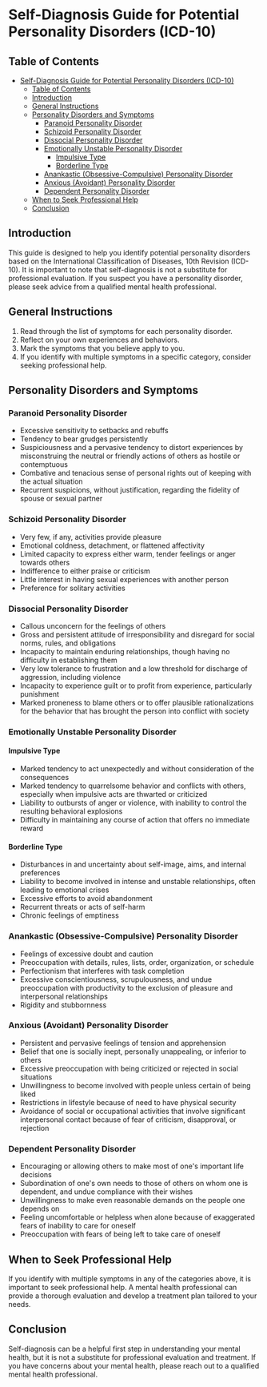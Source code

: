 # Self-Diagnosis Guide for Potential Personality Disorders (ICD-10)
## Table of Contents
- [Self-Diagnosis Guide for Potential Personality Disorders (ICD-10)](#self-diagnosis-guide-for-potential-personality-disorders-icd-10)
  - [Table of Contents](#table-of-contents)
  - [Introduction](#introduction)
  - [General Instructions](#general-instructions)
  - [Personality Disorders and Symptoms](#personality-disorders-and-symptoms)
    - [Paranoid Personality Disorder](#paranoid-personality-disorder)
    - [Schizoid Personality Disorder](#schizoid-personality-disorder)
    - [Dissocial Personality Disorder](#dissocial-personality-disorder)
    - [Emotionally Unstable Personality Disorder](#emotionally-unstable-personality-disorder)
      - [Impulsive Type](#impulsive-type)
      - [Borderline Type](#borderline-type)
    - [Anankastic (Obsessive-Compulsive) Personality Disorder](#anankastic-obsessive-compulsive-personality-disorder)
    - [Anxious (Avoidant) Personality Disorder](#anxious-avoidant-personality-disorder)
    - [Dependent Personality Disorder](#dependent-personality-disorder)
  - [When to Seek Professional Help](#when-to-seek-professional-help)
  - [Conclusion](#conclusion)
## Introduction
This guide is designed to help you identify potential personality disorders based on the International Classification of Diseases, 10th Revision (ICD-10). It is important to note that self-diagnosis is not a substitute for professional evaluation. If you suspect you have a personality disorder, please seek advice from a qualified mental health professional.

## General Instructions
1. Read through the list of symptoms for each personality disorder.
2. Reflect on your own experiences and behaviors.
3. Mark the symptoms that you believe apply to you.
4. If you identify with multiple symptoms in a specific category, consider seeking professional help.

## Personality Disorders and Symptoms

### Paranoid Personality Disorder
- Excessive sensitivity to setbacks and rebuffs
- Tendency to bear grudges persistently
- Suspiciousness and a pervasive tendency to distort experiences by misconstruing the neutral or friendly actions of others as hostile or contemptuous
- Combative and tenacious sense of personal rights out of keeping with the actual situation
- Recurrent suspicions, without justification, regarding the fidelity of spouse or sexual partner

### Schizoid Personality Disorder
- Very few, if any, activities provide pleasure
- Emotional coldness, detachment, or flattened affectivity
- Limited capacity to express either warm, tender feelings or anger towards others
- Indifference to either praise or criticism
- Little interest in having sexual experiences with another person
- Preference for solitary activities

### Dissocial Personality Disorder
- Callous unconcern for the feelings of others
- Gross and persistent attitude of irresponsibility and disregard for social norms, rules, and obligations
- Incapacity to maintain enduring relationships, though having no difficulty in establishing them
- Very low tolerance to frustration and a low threshold for discharge of aggression, including violence
- Incapacity to experience guilt or to profit from experience, particularly punishment
- Marked proneness to blame others or to offer plausible rationalizations for the behavior that has brought the person into conflict with society

### Emotionally Unstable Personality Disorder
#### Impulsive Type
- Marked tendency to act unexpectedly and without consideration of the consequences
- Marked tendency to quarrelsome behavior and conflicts with others, especially when impulsive acts are thwarted or criticized
- Liability to outbursts of anger or violence, with inability to control the resulting behavioral explosions
- Difficulty in maintaining any course of action that offers no immediate reward

#### Borderline Type
- Disturbances in and uncertainty about self-image, aims, and internal preferences
- Liability to become involved in intense and unstable relationships, often leading to emotional crises
- Excessive efforts to avoid abandonment
- Recurrent threats or acts of self-harm
- Chronic feelings of emptiness

### Anankastic (Obsessive-Compulsive) Personality Disorder
- Feelings of excessive doubt and caution
- Preoccupation with details, rules, lists, order, organization, or schedule
- Perfectionism that interferes with task completion
- Excessive conscientiousness, scrupulousness, and undue preoccupation with productivity to the exclusion of pleasure and interpersonal relationships
- Rigidity and stubbornness

### Anxious (Avoidant) Personality Disorder
- Persistent and pervasive feelings of tension and apprehension
- Belief that one is socially inept, personally unappealing, or inferior to others
- Excessive preoccupation with being criticized or rejected in social situations
- Unwillingness to become involved with people unless certain of being liked
- Restrictions in lifestyle because of need to have physical security
- Avoidance of social or occupational activities that involve significant interpersonal contact because of fear of criticism, disapproval, or rejection

### Dependent Personality Disorder
- Encouraging or allowing others to make most of one's important life decisions
- Subordination of one's own needs to those of others on whom one is dependent, and undue compliance with their wishes
- Unwillingness to make even reasonable demands on the people one depends on
- Feeling uncomfortable or helpless when alone because of exaggerated fears of inability to care for oneself
- Preoccupation with fears of being left to take care of oneself

## When to Seek Professional Help
If you identify with multiple symptoms in any of the categories above, it is important to seek professional help. A mental health professional can provide a thorough evaluation and develop a treatment plan tailored to your needs.

## Conclusion
Self-diagnosis can be a helpful first step in understanding your mental health, but it is not a substitute for professional evaluation and treatment. If you have concerns about your mental health, please reach out to a qualified mental health professional.
